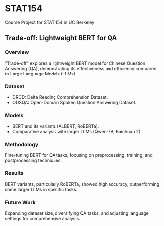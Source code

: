 # STAT154
Course Project for STAT 154 in UC Berkeley

## Trade-off: Lightweight BERT for QA

### Overview
"Trade-off" explores a lightweight BERT model for Chinese Question Answering (QA), demonstrating its effectiveness and efficiency compared to Large Language Models (LLMs).

### Dataset
- DRCD: Delta Reading Comprehension Dataset.
- ODSQA: Open-Domain Spoken Question Answering Dataset.

### Models
- BERT and its variants (ALBERT, RoBERTa).
- Comparative analysis with larger LLMs (Qwen-7B, Baichuan 2).

### Methodology
Fine-tuning BERT for QA tasks, focusing on preprocessing, training, and postprocessing techniques.

### Results
BERT variants, particularly RoBERTa, showed high accuracy, outperforming some larger LLMs in specific tasks.

### Future Work
Expanding dataset size, diversifying QA tasks, and adjusting language settings for comprehensive analysis.
